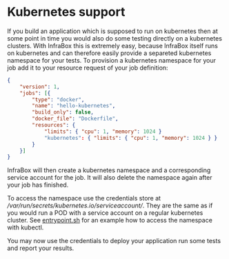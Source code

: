 Kubernetes support
==================

If you build an application which is supposed to run on kubernetes then at some point in time  you would also do some testing directly on a kubernetes clusters. With InfraBox this is extremely easy, because InfraBox itself runs on kubernetes and can therefore easily provide a separeted kubernetes namespace for your tests. To provision a kubernetes namespace for your job add it to your resource request of your job definition:

```json
{
    "version": 1,
    "jobs": [{
        "type": "docker",
        "name": "hello-kubernetes",
        "build_only": false,
        "docker_file": "Dockerfile",
        "resources": {
            "limits": { "cpu": 1, "memory": 1024 }
            "kubernetes": { "limits": { "cpu": 1, "memory": 1024 } }
        }
    }]
}
```

InfraBox will then create a kubernetes namespace and a corresponding service account for the job. It will also delete the namespace again after your job has finished.

To access the namespace use the credentials store at _/var/run/secrets/kubernetes.io/serviceaccount/_. They are the same as if you would run a POD with a service account on a regular kubernetes cluster.
See [entrypoint.sh](infrabox/hello-kubernetes/entrypoint.sh) for an example how to access the namespace with kubectl.

You may now use the credentials to deploy your application run some tests and report your results.
